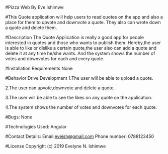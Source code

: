 #Pizza Web
By Eve Ishimwe

#This Quote application will help users to read quotes on the app and also a place for them to upvote and downvote a quote. They also can wrote down a quote and delete them.

#Description
The Quote Application is really a good app for people interested in quotes and those who wants to publish them. Hereby,the user is able to like or dislike a certain quote,the user also can add a quote and delete it at any time he/she wants. And the system shows the number of votes and downvotes for each and every quote.

#Installation Requirements
None

#Behavior Drive Development
1.The user will be able to upload a quote.

2.The user can upvote,downvote and delete a quote.

3.The user will be able to see the likes on any quote on the application.

4.The system shows the number of votes and downvotes for each quote.

#Bugs:
None

#Technologies Used:
Angular

#Contact Details:
Email:eveish@gmail.com Phone number: 0788123450

#License
Copyright (c) 2019 Evelyne N. Ishimwe

